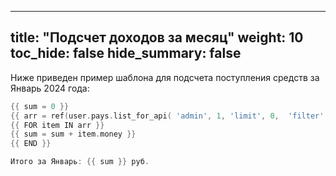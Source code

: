 
---
title: "Подсчет доходов за месяц"
weight: 10
toc_hide: false
hide_summary: false
---

Ниже приведен пример шаблона для подсчета поступления средств за Январь 2024 года:

```go
{{ sum = 0 }}
{{ arr = ref(user.pays.list_for_api( 'admin', 1, 'limit', 0,  'filter', { 'date' => '2024-01-%'} )) }}
{{ FOR item IN arr }}
{{ sum = sum + item.money }}
{{ END }}

Итого за Январь: {{ sum }} руб.
```

